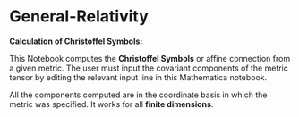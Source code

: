 # General-Relativity
**Calculation of Christoffel Symbols:** 

This Notebook computes the **Christoffel Symbols** or affine connection from a given metric.
The user must input the covariant components of the metric tensor by editing the relevant input line in this Mathematica notebook.

All the components computed are in the coordinate basis in which the metric was specified. 
It works for all **finite dimensions**.
